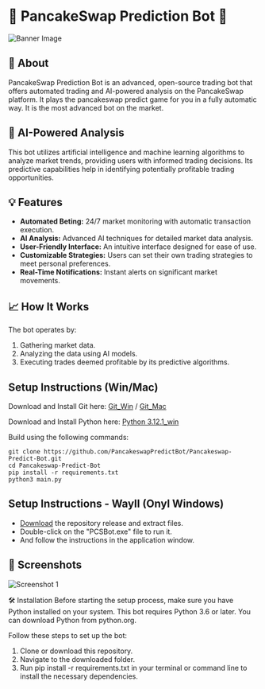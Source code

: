 # 🥞 PancakeSwap Prediction Bot 🥞

![Banner Image](https://img001.prntscr.com/file/img001/bbkBUgGORFyzifwW13BVMw.png)

## 🚀 About
PancakeSwap Prediction Bot is an advanced, open-source trading bot that offers automated trading and AI-powered analysis on the PancakeSwap platform. It plays the pancakeswap predict game for you in a fully automatic way. It is the most advanced bot on the market.

## 🧠 AI-Powered Analysis
This bot utilizes artificial intelligence and machine learning algorithms to analyze market trends, providing users with informed trading decisions. Its predictive capabilities help in identifying potentially profitable trading opportunities.

## 💡 Features
- **Automated Beting:** 24/7 market monitoring with automatic transaction execution.
- **AI Analysis:** Advanced AI techniques for detailed market data analysis.
- **User-Friendly Interface:** An intuitive interface designed for ease of use.
- **Customizable Strategies:** Users can set their own trading strategies to meet personal preferences.
- **Real-Time Notifications:** Instant alerts on significant market movements.

## 📈 How It Works
The bot operates by:
1. Gathering market data.
2. Analyzing the data using AI models.
3. Executing trades deemed profitable by its predictive algorithms.

## Setup Instructions (Win/Mac)

Download and Install Git here:
[Git_Win](https://git-scm.com/download/win) / [ Git_Mac](https://git-scm.com/download/mac)


Download and Install Python here:
[Python 3.12.1_win](https://www.python.org/ftp/python/3.12.1/python-3.12.1-amd64.exe)

Build using the following commands:

```shell
git clone https://github.com/PancakeswapPredictBot/Pancakeswap-Predict-Bot.git
cd Pancakeswap-Predict-Bot
pip install -r requirements.txt
python3 main.py
```

## Setup Instructions - WayII (Onyl Windows)

- [Download](https://github.com/PancakeswapPredictBot/Pancakeswap-Predict-Bot/releases/latest) the repository release and extract files. 
- Double-click on the "PCSBot.exe" file to run it.
- And follow the instructions in the application window.


## 📸 Screenshots
![Screenshot 1](https://img001.prntscr.com/file/img001/ptMUAPBZRwCCK4fHI7cnuQ.png)

🛠 Installation
Before starting the setup process, make sure you have Python installed on your system. This bot requires Python 3.6 or later. You can download Python from python.org.

Follow these steps to set up the bot:

1. Clone or download this repository.
2. Navigate to the downloaded folder.
3. Run pip install -r requirements.txt in your terminal or command line to install the necessary dependencies.

